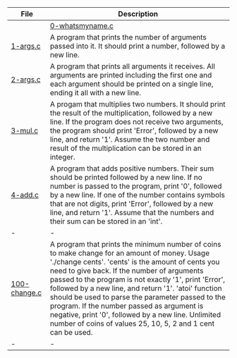 |File|Description|
|-|-|
||[0-whatsmyname.c](0-whatsmyname.c)|A program that prints its name, followed by a new line. If the program is renamed, it will still print the new name, without having to compile it again. The path should not be removed before the name of the program.|
|[1-args.c](1-args.c)|A program that prints the number of arguments passed into it. It should print a number, followed by a new line.|
|[2-args.c](2-args.c)|A program that prints all arguments it receives. All arguments are printed including the first one and each argument should be printed on a single line, ending it all with a new line.|
|[3-mul.c](3-mul.c)|A progam that multiplies two numbers. It should print the result of the multiplication, followed by a new line. If the program does not receive two arguments, the program should print 'Error', followed by a new line, and return '1'. Assume the two number and result of the multiplication can be stored in an integer.|
|[4-add.c](4-add.c)|A program that adds positive numbers. Their sum should be printed followed by a new line. If no number is passed to the program, print '0', followed by a new line. If one of the number contains symbols that are not digits, print 'Error', followed by a new line, and return '1'. Assume that the numbers and their sum can be stored in an 'int'.|
|-|-|
|[100-change.c](100-change.c)|A program that prints the minimum number of coins to make change for an amount of money. Usage './change cents'. 'cents' is the amount of cents you need to give back. If the number of arguments passed to the program is not exactly '1', print 'Error', followed by a new line, and return '1'. 'atoi' function should be used to parse the parameter passed to the program. If the number passed as argument is negative, print '0', followed by a new line. Unlimited number of coins of values 25, 10, 5, 2 and 1 cent can be used.|
|-|-|
